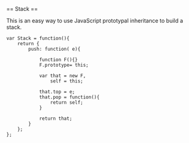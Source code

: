 == Stack ==

This is an easy way to use JavaScript prototypal inheritance to build a stack.

    var Stack = function(){
        return {
            push: function( e){
            
                function F(){}
                F.prototype= this;
                
                var that = new F,
                    self = this;
                    
                that.top = e;
                that.pop = function(){
                    return self;
                }
                
                return that;
            }
        };
    };

